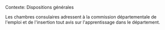 Contexte: Dispositions générales

Les chambres consulaires adressent à la commission départementale de l'emploi et de l'insertion tout avis sur l'apprentissage dans le département.